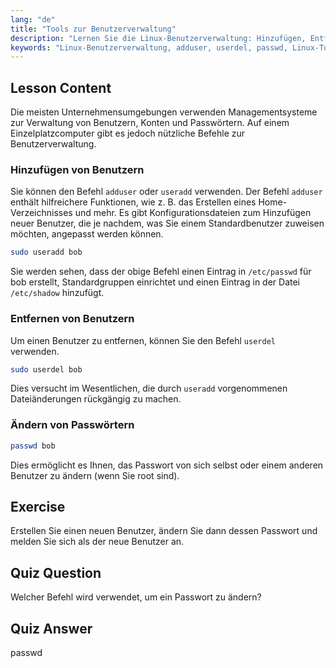 ```yaml
---
lang: "de"
title: "Tools zur Benutzerverwaltung"
description: "Lernen Sie die Linux-Benutzerverwaltung: Hinzufügen, Entfernen und Ändern von Passwörtern mit den Befehlen useradd, userdel und passwd. Starten Sie mit dieser anfängerfreundlichen Anleitung!"
keywords: "Linux-Benutzerverwaltung, adduser, userdel, passwd, Linux-Tutorial, Linux für Anfänger, Benutzerkonten, Linux-Befehle"
---
```


## Lesson Content

Die meisten Unternehmensumgebungen verwenden Managementsysteme zur Verwaltung von Benutzern, Konten und Passwörtern. Auf einem Einzelplatzcomputer gibt es jedoch nützliche Befehle zur Benutzerverwaltung.

### Hinzufügen von Benutzern

Sie können den Befehl `adduser` oder `useradd` verwenden. Der Befehl `adduser` enthält hilfreichere Funktionen, wie z. B. das Erstellen eines Home-Verzeichnisses und mehr. Es gibt Konfigurationsdateien zum Hinzufügen neuer Benutzer, die je nachdem, was Sie einem Standardbenutzer zuweisen möchten, angepasst werden können.

```bash
sudo useradd bob
```

Sie werden sehen, dass der obige Befehl einen Eintrag in `/etc/passwd` für bob erstellt, Standardgruppen einrichtet und einen Eintrag in der Datei `/etc/shadow` hinzufügt.

### Entfernen von Benutzern

Um einen Benutzer zu entfernen, können Sie den Befehl `userdel` verwenden.

```bash
sudo userdel bob
```

Dies versucht im Wesentlichen, die durch `useradd` vorgenommenen Dateiänderungen rückgängig zu machen.

### Ändern von Passwörtern

```bash
passwd bob
```

Dies ermöglicht es Ihnen, das Passwort von sich selbst oder einem anderen Benutzer zu ändern (wenn Sie root sind).

## Exercise

Erstellen Sie einen neuen Benutzer, ändern Sie dann dessen Passwort und melden Sie sich als der neue Benutzer an.

## Quiz Question

Welcher Befehl wird verwendet, um ein Passwort zu ändern?

## Quiz Answer

passwd

